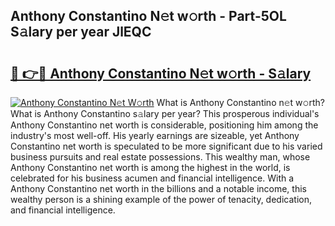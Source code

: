 ## Anthony Constantino N𝚎t w𝚘rth - Part-5OL S𝚊lary per year JlEQC

# <h2><a href="http://gc00rke.nevu.top/?p=Anthony+Constantino">🔗 👉🔴 Anthony Constantino N𝚎t w𝚘rth - S𝚊lary</a></h2>

[![Anthony Constantino N𝚎t W𝚘rth](https://i.imgur.com/EBH3L9S.jpeg)](http://gc00rke.nevu.top/?p=Anthony+Constantino)
What is Anthony Constantino n𝚎t w𝚘rth? What is Anthony Constantino s𝚊lary per year?
This prosperous individual's Anthony Constantino net worth is considerable, positioning him among the industry's most well-off. His yearly earnings are sizeable, yet Anthony Constantino net worth is speculated to be more significant due to his varied business pursuits and real estate possessions. This wealthy man, whose Anthony Constantino net worth is among the highest in the world, is celebrated for his business acumen and financial intelligence. With a Anthony Constantino net worth in the billions and a notable income, this wealthy person is a shining example of the power of tenacity, dedication, and financial intelligence.
